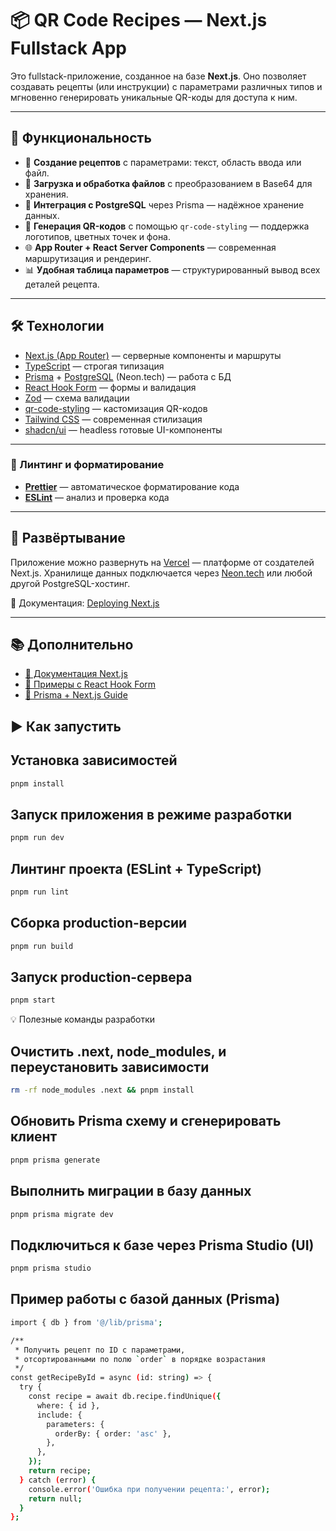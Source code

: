 # 📦 QR Code Recipes — Next.js Fullstack App

Это fullstack-приложение, созданное на базе **Next.js**. Оно позволяет создавать рецепты (или инструкции) с параметрами различных типов и мгновенно генерировать уникальные QR-коды для доступа к ним.

---

## 🚀 Функциональность

- 📄 **Создание рецептов** с параметрами: текст, область ввода или файл.
- 📁 **Загрузка и обработка файлов** с преобразованием в Base64 для хранения.
- 🔐 **Интеграция с PostgreSQL** через Prisma — надёжное хранение данных.
- 🧾 **Генерация QR-кодов** с помощью `qr-code-styling` — поддержка логотипов, цветных точек и фона.
- 🌐 **App Router + React Server Components** — современная маршрутизация и рендеринг.
- 📊 **Удобная таблица параметров** — структурированный вывод всех деталей рецепта.

---

## 🛠️ Технологии

- [Next.js (App Router)](https://nextjs.org/docs/app) — серверные компоненты и маршруты
- [TypeScript](https://www.typescriptlang.org/) — строгая типизация
- [Prisma](https://www.prisma.io/) + [PostgreSQL](https://www.postgresql.org/) (Neon.tech) — работа с БД
- [React Hook Form](https://react-hook-form.com/) — формы и валидация
- [Zod](https://zod.dev/) — схема валидации
- [qr-code-styling](https://www.npmjs.com/package/qr-code-styling) — кастомизация QR-кодов
- [Tailwind CSS](https://tailwindcss.com/) — современная стилизация
- [shadcn/ui](https://ui.shadcn.com/) — headless готовые UI-компоненты

---

### 🧹 Линтинг и форматирование

- **[Prettier](https://prettier.io/)** — автоматическое форматирование кода
- **[ESLint](https://eslint.org/)** — анализ и проверка кода

---

## 💾 Развёртывание

Приложение можно развернуть на [Vercel](https://vercel.com) — платформе от создателей Next.js.
Хранилище данных подключается через [Neon.tech](https://neon.tech) или любой другой PostgreSQL-хостинг.

📄 Документация: [Deploying Next.js](https://nextjs.org/docs/app/building-your-application/deploying)

---

## 📚 Дополнительно

- [📘 Документация Next.js](https://nextjs.org/docs)
- [📘 Примеры с React Hook Form](https://react-hook-form.com/get-started)
- [📘 Prisma + Next.js Guide](https://www.prisma.io/docs/guides/nextjs)

## ▶️ Как запустить

## Установка зависимостей
```bash
pnpm install
```

## Запуск приложения в режиме разработки
```bash
pnpm run dev
```
## Линтинг проекта (ESLint + TypeScript)
```bash
pnpm run lint
```

## Сборка production-версии
```bash
pnpm run build
```

## Запуск production-сервера
```bash
pnpm start
```

💡 Полезные команды разработки

## Очистить .next, node_modules, и переустановить зависимости
```bash
rm -rf node_modules .next && pnpm install
```
## Обновить Prisma схему и сгенерировать клиент
```bash
pnpm prisma generate
```
## Выполнить миграции в базу данных
```bash
pnpm prisma migrate dev
```
## Подключиться к базе через Prisma Studio (UI)
```bash
pnpm prisma studio
```


## Пример работы с базой данных (Prisma)

```bash
import { db } from '@/lib/prisma';

/**
 * Получить рецепт по ID с параметрами,
 * отсортированными по полю `order` в порядке возрастания
 */
const getRecipeById = async (id: string) => {
  try {
    const recipe = await db.recipe.findUnique({
      where: { id },
      include: {
        parameters: {
          orderBy: { order: 'asc' },
        },
      },
    });
    return recipe;
  } catch (error) {
    console.error('Ошибка при получении рецепта:', error);
    return null;
  }
};
````
